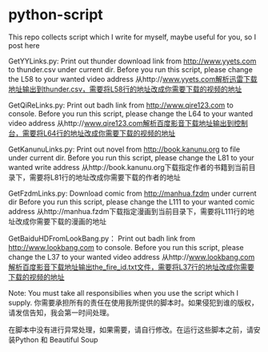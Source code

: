 python-script
=============

This repo collects script which I write for myself, maybe useful for you, so I post here

GetYYLinks.py:
Print out thunder download link from http://www.yyets.com to thunder.csv under current dir.
Before you run this script, please change the L58 to your wanted video address
从http://www.yyets.com解析迅雷下载地址输出到thunder.csv，需要将L58行的地址改成你需要下载的视频的地址

GetQiReLinks.py:
Print out badh link from http://www.qire123.com to console.
Before you run this script, please change the L64 to your wanted video address
从http://www.qire123.com解析百度影音下载地址输出到控制台，需要将L64行的地址改成你需要下载的视频的地址

GetKanunuLinks.py:
Print out novel from http://book.kanunu.org to file under current dir.
Before you run this script, please change the L81 to your wanted write address
从http://book.kanunu.org下载指定作者的书籍到当前目录下，需要将L81行的地址改成你需要下载的作者的地址

GetFzdmLinks.py:
Download comic from http://manhua.fzdm under current dir
Before you run this script, please change the L111 to your wanted comic address
从http://manhua.fzdm下载指定漫画到当前目录下，需要将L111行的地址改成你需要下载的漫画的地址

GetBaiduHDFromLookBang.py：
Print out badh link from http://www.lookbang.com to console.
Before you run this script, please change the L37 to your wanted video address
从http://www.lookbang.com解析百度影音下载地址输出the_fire_id.txt文件，需要将L37行的地址改成你需要下载的视频的地址

Note: You must take all responsibilies when you use the script which I supply.
你需要承担所有的责任在使用我所提供的脚本时。如果侵犯到谁的版权，请发信告知，我会第一时间处理。

在脚本中没有进行异常处理，如果需要，请自行修改。在运行这些脚本之前，请安装Python 和 Beautiful Soup



